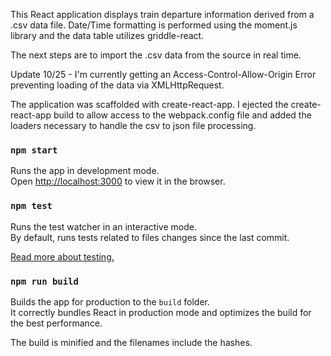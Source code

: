 This React application displays train departure information derived from a .csv data file. Date/Time formatting is performed using the moment.js library and the data table utilizes griddle-react.

The next steps are to import the .csv data from the source in real time.

Update 10/25 - I'm currently getting an Access-Control-Allow-Origin Error preventing loading of the data via XMLHttpRequest.

The application was scaffolded with create-react-app. I ejected the create-react-app build to allow access to the webpack.config file and added the loaders necessary to handle the csv to json file processing.




### `npm start`

Runs the app in development mode.<br>
Open [http://localhost:3000](http://localhost:3000) to view it in the browser.

### `npm test`

Runs the test watcher in an interactive mode.  
By default, runs tests related to files changes since the last commit.

[Read more about testing.](https://github.com/facebookincubator/create-react-app/blob/master/packages/react-scripts/template/README.md#running-tests)

### `npm run build`

Builds the app for production to the `build` folder.<br>
It correctly bundles React in production mode and optimizes the build for the best performance.

The build is minified and the filenames include the hashes.<br>
